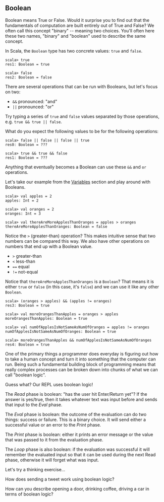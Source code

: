 ## Boolean

Boolean means True or False. Would it surprise you to find out that the fundamentals of computation are built entirely out of True and False? We often call this concept "binary" -- meaning two choices. You'll often here these two names, "binary" and "boolean" used to describe the same concept.

In Scala, the `Boolean` type has two concrete values: `true` and `false`.

```
scala> true
res1: Boolean = true

scala> false
res2: Boolean = false
```

There are several operations that can be run with Booleans, but let's focus on two:

- `&&` pronounced: "and"
- `||` pronounced: "or"

Try typing a series of `true` and `false` values separated by those operations, e.g. `true && true || false`.

What do you expect the following values to be for the following operations:

```
scala> false || false || false || true
res0: Boolean = ???

scala> true && true && false
res1: Boolean = ???
```

Anything that eventually becomes a Boolean can use these `&&` and `or` operations.

Let's take our example from the [Variables](variables.md) section and play around with Booleans.

```
scala> val apples = 2
apples: Int = 2

scala> val oranges = 2
oranges: Int = 3

scala> val thereAreMoreApplesThanOranges = apples > oranges
thereAreMoreApplesThanOranges: Boolean = false
```

Notice the `>` (greater-than) operation? This makes intuitive sense that two numbers can be compared this way. We also have other operations on numbers that end up with a Boolean value.

- `>` greater-than
- `<` less-than
- `==` equal
- `!=` not-equal

Notice that `thereAreMoreApplesThanOranges` is a `Boolean`? That means it is either `true` or `false` (in this case, it's `false`) and we can use it like any other `Boolean`.

```
scala> (oranges > apples) && (apples != oranges)
res3: Boolean = true

scala> val moreOrangesThanApples = oranges > apples
moreOrangesThanApples: Boolean = true

scala> val numOfApplesIsNotSameAsNumOfOranges = apples != oranges
numOfApplesIsNotSameAsNumOfOranges: Boolean = true

scala> moreOrangesThanApples && numOfApplesIsNotSameAsNumOfOranges
res4: Boolean = true
```

One of the primary things a programmer does everyday is figuring out how to take a human concept and turn it into something that the computer can run. Being such a fundamental building block of programming means that really complex processes can be broken down into chunks of what we can call "boolean logic".

Guess what? Our REPL uses boolean logic!

The *Read* phase is boolean: "has the user hit Enter/Return yet"? If the answer is yes/true, then it takes whatever text was input before and sends that input to the *Eval* phase.

The *Eval* phase is boolean: the outcome of the evaluation can do two things: success or failure. This is a binary choice. It will send either a successful value or an error to the *Print* phase.

The *Print* phase is boolean: either it prints an error message or the value that was passed to it from the evaluation phase.

The *Loop* phase is also boolean: if the evaluation was successful it will remember the evaluated input so that it can be used during the next Read phase, otherwise it will forget what was input.

Let's try a thinking exercise...

How does sending a tweet work using boolean logic?

How can you describe opening a door, drinking coffee, driving a car in terms of boolean logic?
